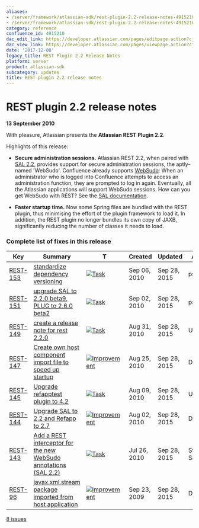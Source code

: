 ```yaml
---
aliases:
- /server/framework/atlassian-sdk/rest-plugin-2.2-release-notes-4915210.html
- /server/framework/atlassian-sdk/rest-plugin-2.2-release-notes-4915210.md
category: reference
confluence_id: 4915210
dac_edit_link: https://developer.atlassian.com/pages/editpage.action?cjm=wozere&pageId=4915210
dac_view_link: https://developer.atlassian.com/pages/viewpage.action?cjm=wozere&pageId=4915210
date: '2017-12-08'
legacy_title: REST Plugin 2.2 Release Notes
platform: server
product: atlassian-sdk
subcategory: updates
title: REST plugin 2.2 release notes
---
```

# REST plugin 2.2 release notes

**13 September 2010**

With pleasure, Atlassian presents the **Atlassian REST Plugin 2.2**.

Highlights of this release:

-   **Secure administration sessions.** Atlassian REST 2.2, when paired with [SAL 2.2](https://developer.atlassian.com/pages/viewpage.action?pageId=5242917), provides support for secure administration sessions, the aptly-named 'WebSudo'. Confluence already supports <a href="#websudo" class="unresolved">WebSudo</a>: When an administrator who is logged into Confluence attempts to access an administration function, they are prompted to log in again. Eventually, all the Atlassian applications will support WebSudo sessions. How can you get WebSudo with REST? See the [SAL documentation](/server/framework/atlassian-sdk/adding-websudo-support-to-your-plugin).

<!-- -->

-   **Faster startup time.** Now some Spring files are bundled with the REST plugin, thus minimising the effort of the plugin framework to load it. In addition, the REST plugin no longer bundles its own copy of JAXB, significantly reducing the number of classes it needs to load.

### Complete list of fixes in this release

| Key                                                                                                        | Summary                                                                                                                                                            | T                                                                                                                                                                                                                                                                                     | Created      | Updated      | Assignee      | Reporter       | P                                                                                                                                                | Status   | Resolution |     |
|------------------------------------------------------------------------------------------------------------|--------------------------------------------------------------------------------------------------------------------------------------------------------------------|---------------------------------------------------------------------------------------------------------------------------------------------------------------------------------------------------------------------------------------------------------------------------------------|--------------|--------------|---------------|----------------|--------------------------------------------------------------------------------------------------------------------------------------------------|----------|------------|-----|
| <a href="https://ecosystem.atlassian.net/browse/REST-153?src=confmacro" class="external-link">REST-153</a> | <a href="https://ecosystem.atlassian.net/browse/REST-153?src=confmacro" class="external-link">standardize dependency versioning</a>                                | <a href="https://ecosystem.atlassian.net/browse/REST-153?src=confmacro" class="external-link"><img src="https://ecosystem.atlassian.net/secure/viewavatar?size=xsmall&amp;avatarId=15318&amp;avatarType=issuetype" alt="Task" class="confluence-external-resource icon" /></a>        | Sep 06, 2010 | Sep 28, 2015 | psongsiritat  | psongsiritat   | <img src="https://ecosystem.atlassian.net/images/icons/priorities/major.svg" alt="Major" class="confluence-external-resource icon" width="16" /> | RESOLVED | Fixed      |     |
| <a href="https://ecosystem.atlassian.net/browse/REST-151?src=confmacro" class="external-link">REST-151</a> | <a href="https://ecosystem.atlassian.net/browse/REST-151?src=confmacro" class="external-link">upgrade SAL to 2.2.0 beta9, PLUG to 2.6.0 beta2</a>                  | <a href="https://ecosystem.atlassian.net/browse/REST-151?src=confmacro" class="external-link"><img src="https://ecosystem.atlassian.net/secure/viewavatar?size=xsmall&amp;avatarId=15318&amp;avatarType=issuetype" alt="Task" class="confluence-external-resource icon" /></a>        | Sep 02, 2010 | Sep 28, 2015 | psongsiritat  | psongsiritat   | <img src="https://ecosystem.atlassian.net/images/icons/priorities/major.svg" alt="Major" class="confluence-external-resource icon" />            | RESOLVED | Fixed      |     |
| <a href="https://ecosystem.atlassian.net/browse/REST-149?src=confmacro" class="external-link">REST-149</a> | <a href="https://ecosystem.atlassian.net/browse/REST-149?src=confmacro" class="external-link">create a release note for rest 2.2.0</a>                             | <a href="https://ecosystem.atlassian.net/browse/REST-149?src=confmacro" class="external-link"><img src="https://ecosystem.atlassian.net/secure/viewavatar?size=xsmall&amp;avatarId=15318&amp;avatarType=issuetype" alt="Task" class="confluence-external-resource icon" /></a>        | Aug 31, 2010 | Sep 28, 2015 | Unassigned    | psongsiritat   | <img src="https://ecosystem.atlassian.net/images/icons/priorities/major.svg" alt="Major" class="confluence-external-resource icon" />            | RESOLVED | Fixed      |     |
| <a href="https://ecosystem.atlassian.net/browse/REST-147?src=confmacro" class="external-link">REST-147</a> | <a href="https://ecosystem.atlassian.net/browse/REST-147?src=confmacro" class="external-link">Create own host component import file to speed up startup</a>        | <a href="https://ecosystem.atlassian.net/browse/REST-147?src=confmacro" class="external-link"><img src="https://ecosystem.atlassian.net/secure/viewavatar?size=xsmall&amp;avatarId=15310&amp;avatarType=issuetype" alt="Improvement" class="confluence-external-resource icon" /></a> | Aug 25, 2010 | Sep 28, 2015 | Don Brown     | Don Brown      | <img src="https://ecosystem.atlassian.net/images/icons/priorities/major.svg" alt="Major" class="confluence-external-resource icon" />            | RESOLVED | Fixed      |     |
| <a href="https://ecosystem.atlassian.net/browse/REST-145?src=confmacro" class="external-link">REST-145</a> | <a href="https://ecosystem.atlassian.net/browse/REST-145?src=confmacro" class="external-link">Upgrade refapptest plugin to 4.2</a>                                 | <a href="https://ecosystem.atlassian.net/browse/REST-145?src=confmacro" class="external-link"><img src="https://ecosystem.atlassian.net/secure/viewavatar?size=xsmall&amp;avatarId=15318&amp;avatarType=issuetype" alt="Task" class="confluence-external-resource icon" /></a>        | Aug 09, 2010 | Sep 28, 2015 | Unassigned    | psongsiritat   | <img src="https://ecosystem.atlassian.net/images/icons/priorities/major.svg" alt="Major" class="confluence-external-resource icon" />            | RESOLVED | Fixed      |     |
| <a href="https://ecosystem.atlassian.net/browse/REST-144?src=confmacro" class="external-link">REST-144</a> | <a href="https://ecosystem.atlassian.net/browse/REST-144?src=confmacro" class="external-link">Upgrade SAL to 2.2 and Refapp to 2.7</a>                             | <a href="https://ecosystem.atlassian.net/browse/REST-144?src=confmacro" class="external-link"><img src="https://ecosystem.atlassian.net/secure/viewavatar?size=xsmall&amp;avatarId=15310&amp;avatarType=issuetype" alt="Improvement" class="confluence-external-resource icon" /></a> | Aug 02, 2010 | Sep 28, 2015 | Don Brown     | Don Brown      | <img src="https://ecosystem.atlassian.net/images/icons/priorities/major.svg" alt="Major" class="confluence-external-resource icon" />            | RESOLVED | Fixed      |     |
| <a href="https://ecosystem.atlassian.net/browse/REST-143?src=confmacro" class="external-link">REST-143</a> | <a href="https://ecosystem.atlassian.net/browse/REST-143?src=confmacro" class="external-link">Add a REST interceptor for the new WebSudo annotations (SAL 2.2)</a> | <a href="https://ecosystem.atlassian.net/browse/REST-143?src=confmacro" class="external-link"><img src="https://ecosystem.atlassian.net/secure/viewavatar?size=xsmall&amp;avatarId=15318&amp;avatarType=issuetype" alt="Task" class="confluence-external-resource icon" /></a>        | Jul 26, 2010 | Sep 28, 2015 | Stefan Saasen | Stefan Saasen  | <img src="https://ecosystem.atlassian.net/images/icons/priorities/major.svg" alt="Major" class="confluence-external-resource icon" />            | RESOLVED | Fixed      |     |
| <a href="https://ecosystem.atlassian.net/browse/REST-96?src=confmacro" class="external-link">REST-96</a>   | <a href="https://ecosystem.atlassian.net/browse/REST-96?src=confmacro" class="external-link">javax.xml.stream package imported from host application</a>           | <a href="https://ecosystem.atlassian.net/browse/REST-96?src=confmacro" class="external-link"><img src="https://ecosystem.atlassian.net/secure/viewavatar?size=xsmall&amp;avatarId=15310&amp;avatarType=issuetype" alt="Improvement" class="confluence-external-resource icon" /></a>  | Sep 23, 2009 | Sep 28, 2015 | Don Brown     | Andreas Knecht | <img src="https://ecosystem.atlassian.net/images/icons/priorities/minor.svg" alt="Minor" class="confluence-external-resource icon" />            | RESOLVED | Fixed      |     |

<a href="https://ecosystem.atlassian.net/secure/IssueNavigator.jspa?reset=true&amp;jqlQuery=project+%3D+REST+AND+fixVersion+%3D+2.2.0++&amp;src=confmacro" class="external-link" title="View all matching issues in JIRA.">8 issues</a>


























































































































































































